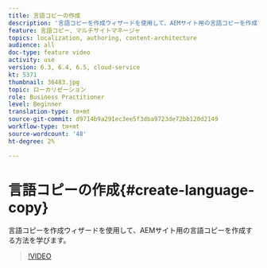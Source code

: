 ```yaml
---
title: 言語コピーの作成
description: '言語コピーを作成ウィザードを使用して、AEMサイト用の言語コピーを作成する方法を学びます。  '
feature: 言語コピー、マルチサイトマネージャ
topics: localization, authoring, content-architecture
audience: all
doc-type: feature video
activity: use
version: 6.3, 6.4, 6.5, cloud-service
kt: 5371
thumbnail: 36483.jpg
topic: ローカリゼーション
role: Business Practitioner
level: Beginner
translation-type: tm+mt
source-git-commit: d9714b9a291ec3ee5f3dba9723de72bb120d2149
workflow-type: tm+mt
source-wordcount: '48'
ht-degree: 2%

---
```



# 言語コピーの作成{#create-language-copy}

言語コピーを作成ウィザードを使用して、AEMサイト用の言語コピーを作成する方法を学びます。

>[!VIDEO](https://video.tv.adobe.com/v/36483?quality=12&learn=on)
